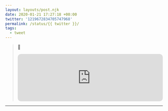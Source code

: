 ```yaml
---
layout: layouts/post.njk
date: 2020-01-21 17:27:18 +00:00
twitter: '1219672834705747968'
permalink: /status/{{ twitter }}/
tags: 
  - tweet
---
```


> 🎵 
> 
> <iframe style="border-radius:10px" src="https://open.spotify.com/embed/track/4ItCrsLmxUptz41S7OTZuS?utm_source=generator&theme=0" width="100%" height="152" frameBorder="0" allowfullscreen="" allow="autoplay; clipboard-write; encrypted-media; fullscreen; picture-in-picture" loading="lazy"></iframe>
> <!-- Sponge Bob cast recording -->

---
